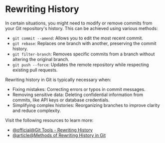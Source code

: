 # Rewriting History

In certain situations, you might need to modify or remove commits from your Git repository's history. This can be achieved using various methods:

- `git commit --amend`: Allows you to edit the most recent commit.
- `git rebase`: Replaces one branch with another, preserving the commit history.
- `git filter-branch`: Removes specific commits from a branch without altering the original branch.
- `git push --force`: Updates the remote repository while respecting existing pull requests.

Rewriting history in Git is typically necessary when:

- Fixing mistakes: Correcting errors or typos in commit messages.
- Removing sensitive data: Deleting confidential information from commits, like API keys or database credentials.
- Simplifying complex histories: Reorganizing branches to improve clarity and reduce complexity.

Visit the following resources to learn more:

- [@official@Git Tools - Rewriting History](https://git-scm.com/book/en/v2/Git-Tools-Rewriting-History)
- [@article@Methods of Rewriting History in Git](https://www.atlassian.com/git/tutorials/rewriting-history)